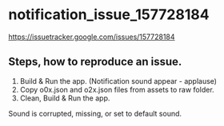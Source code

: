 # notification_issue_157728184
https://issuetracker.google.com/issues/157728184

## Steps, how to reproduce an issue.

1. Build & Run the app. (Notification sound appear - applause)
2. Copy o0x.json and o2x.json files from assets to raw folder.
3. Clean, Build & Run the app.

Sound is corrupted, missing, or set to default sound.
